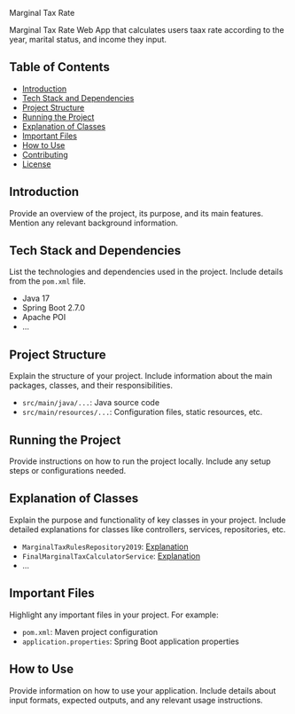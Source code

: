 Marginal Tax Rate

Marginal Tax Rate Web App that calculates users taax rate according to the year, marital status, and income they input.

## Table of Contents

- [Introduction](#introduction)
- [Tech Stack and Dependencies](#tech-stack-and-dependencies)
- [Project Structure](#project-structure)
- [Running the Project](#running-the-project)
- [Explanation of Classes](#explanation-of-classes)
- [Important Files](#important-files)
- [How to Use](#how-to-use)
- [Contributing](#contributing)
- [License](#license)

## Introduction

Provide an overview of the project, its purpose, and its main features. Mention any relevant background information.

## Tech Stack and Dependencies

List the technologies and dependencies used in the project. Include details from the `pom.xml` file.

- Java 17
- Spring Boot 2.7.0
- Apache POI
- ...

## Project Structure

Explain the structure of your project. Include information about the main packages, classes, and their responsibilities.

- `src/main/java/...`: Java source code
- `src/main/resources/...`: Configuration files, static resources, etc.

## Running the Project

Provide instructions on how to run the project locally. Include any setup steps or configurations needed.

## Explanation of Classes

Explain the purpose and functionality of key classes in your project. Include detailed explanations for classes like controllers, services, repositories, etc.

- `MarginalTaxRulesRepository2019`: [Explanation](link-to-explanation)
- `FinalMarginalTaxCalculatorService`: [Explanation](link-to-explanation)
- ...

## Important Files

Highlight any important files in your project. For example:

- `pom.xml`: Maven project configuration
- `application.properties`: Spring Boot application properties

## How to Use

Provide information on how to use your application. Include details about input formats, expected outputs, and any relevant usage instructions.
